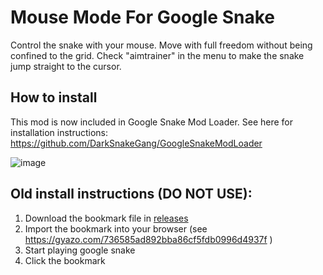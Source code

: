 # Mouse Mode For Google Snake

Control the snake with your mouse. Move with full freedom without being confined to the grid.
Check "aimtrainer" in the menu to make the snake jump straight to the cursor.

## How to install

This mod is now included in Google Snake Mod Loader. See here for installation instructions: https://github.com/DarkSnakeGang/GoogleSnakeModLoader

![image](https://user-images.githubusercontent.com/69080709/164514052-4990128c-f1df-4a41-b646-a32ec1322d4d.png)

## Old install instructions (DO NOT USE):
1. Download the bookmark file in [releases](https://github.com/DarkSnakeGang/GoogleSnakeMouseMode/releases/latest)
2. Import the bookmark into your browser (see https://gyazo.com/736585ad892bba86cf5fdb0996d4937f )
3. Start playing google snake
4. Click the bookmark
